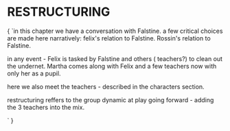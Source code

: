 # RESTRUCTURING

{
`in this chapter we have a conversation with Falstine.
a few critical choices are made here narratively:
felix's relation to Falstine.
Rossin's relation to Falstine.


in any event - Felix is tasked by Falstine and others ( teachers?) to clean out the undernet.
Martha comes along with Felix and a few teachers now with only her as a pupil.

here we also meet the teachers - described in the characters section.

restructuring reffers to the group dynamic at play going forward - adding the 3 teachers into the mix.



`
}
